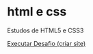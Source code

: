 # html e css
 Estudos de HTML5 e CSS3

 <a href="https://ivsonmalta.github.io/html-e-css/desafios/desafio10/android.html">Executar Desafio (criar site)</a>

